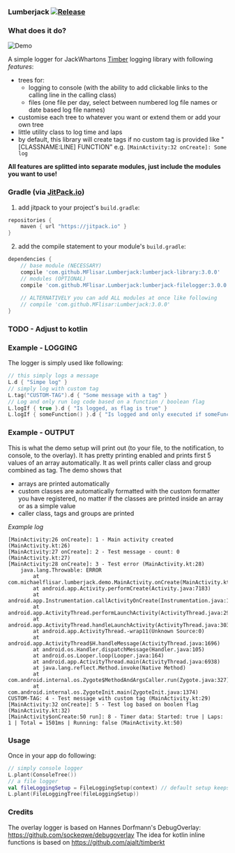 ### Lumberjack [![Release](https://jitpack.io/v/MFlisar/Lumberjack.svg)](https://jitpack.io/#MFlisar/Lumberjack)

### What does it do?

![Demo](https://github.com/MFlisar/Lumberjack/blob/master/files/demo.gif?raw=true)

A simple logger for JackWhartons [Timber](https://github.com/JakeWharton/timber) logging library with following *features*:

* trees for:
  * logging to console (with the ability to add clickable links to the calling line in the calling class)
  * files (one file per day, select between numbered log file names or date based log file names)
* customise each tree to whatever you want or extend them or add your own tree
* little utility class to log time and laps
* by default, this library will create tags if no custom tag is provided like "[CLASSNAME:LINE] FUNCTION" e.g. `[MainActivity:32 onCreate]: Some log`

**All features are splitted into separate modules, just include the modules you want to use!**

### Gradle (via [JitPack.io](https://jitpack.io/))

1) add jitpack to your project's `build.gradle`:

```groovy
repositories {
    maven { url "https://jitpack.io" }
}
```

2) add the compile statement to your module's `build.gradle`:

```groovy
dependencies {
    // base module (NECESSARY)
	compile 'com.github.MFlisar.Lumberjack:lumberjack-library:3.0.0'
    // modules (OPTIONAL)
    compile 'com.github.MFlisar.Lumberjack:lumberjack-filelogger:3.0.0'
    
    // ALTERNATIVELY you can add ALL modules at once like following
    // compile 'com.github.MFlisar:Lumberjack:3.0.0'
}
```

### TODO - Adjust to kotlin

### Example - LOGGING

The logger is simply used like following:

```kotlin
// this simply logs a message
L.d { "Simpe log" }
// simply log with custom tag
L.tag("CUSTOM-TAG").d { "Some message with a tag" }
// Log and only run log code based on a function / boolean flag
L.logIf { true }.d { "Is logged, as flag is true" }
L.logIf { someFunction() }.d { "Is logged and only executed if someFunction returns true" }
```

### Example - OUTPUT

This is what the demo setup will print out (to your file, to the notification, to console, to the overlay). It has pretty printing enabled and prints first 5 values of an array automatically. It as well prints caller class and group combined as tag. The demo shows that

* arrays are printed automatically
* custom classes are automatically formatted with the custom formatter you have registered, no matter if the classes are printed inside an array or as a simple value
* caller class, tags and groups are printed

*Example log*

```
[MainActivity:26 onCreate]: 1 - Main activity created (MainActivity.kt:26)
[MainActivity:27 onCreate]: 2 - Test message - count: 0 (MainActivity.kt:27)
[MainActivity:28 onCreate]: 3 - Test error (MainActivity.kt:28)
    java.lang.Throwable: ERROR
        at com.michaelflisar.lumberjack.demo.MainActivity.onCreate(MainActivity.kt:28)
        at android.app.Activity.performCreate(Activity.java:7183)
        at android.app.Instrumentation.callActivityOnCreate(Instrumentation.java:1220)
        at android.app.ActivityThread.performLaunchActivity(ActivityThread.java:2908)
        at android.app.ActivityThread.handleLaunchActivity(ActivityThread.java:3030)
        at android.app.ActivityThread.-wrap11(Unknown Source:0)
        at android.app.ActivityThread$H.handleMessage(ActivityThread.java:1696)
        at android.os.Handler.dispatchMessage(Handler.java:105)
        at android.os.Looper.loop(Looper.java:164)
        at android.app.ActivityThread.main(ActivityThread.java:6938)
        at java.lang.reflect.Method.invoke(Native Method)
        at com.android.internal.os.Zygote$MethodAndArgsCaller.run(Zygote.java:327)
        at com.android.internal.os.ZygoteInit.main(ZygoteInit.java:1374)
CUSTOM-TAG: 4 - Test message with custom tag (MainActivity.kt:29)
[MainActivity:32 onCreate]: 5 - Test log based on boolen flag  (MainActivity.kt:32)	
[MainActivity$onCreate:50 run]: 8 - Timer data: Started: true | Laps: 1 | Total = 1501ms | Running: false (MainActivity.kt:50)
```

### Usage

Once in your app do following:

```kotlin
// simply console logger
L.plant(ConsoleTree())
// a file logger
val fileLoggingSetup = FileLoggingSetup(context) // default setup keeps log files for 7 days and creates a new file each day
L.plant(FileLoggingTree(fileLoggingSetup))
```

### Credits

The overlay logger is based on Hannes Dorfmann's DebugOverlay: https://github.com/sockeqwe/debugoverlay
The idea for kotlin inline functions is based on https://github.com/ajalt/timberkt